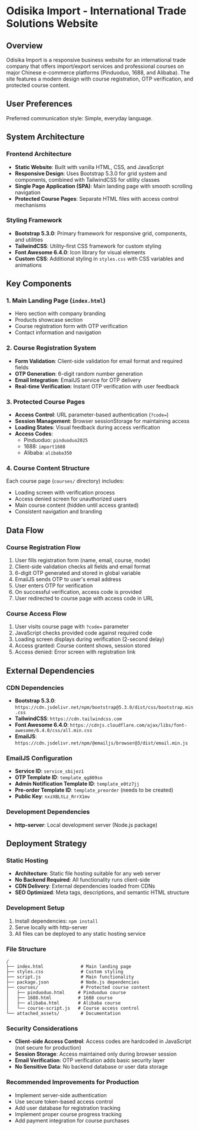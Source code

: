 # Odisika Import - International Trade Solutions Website

## Overview

Odisika Import is a responsive business website for an international trade company that offers import/export services and professional courses on major Chinese e-commerce platforms (Pinduoduo, 1688, and Alibaba). The site features a modern design with course registration, OTP verification, and protected course content.

## User Preferences

Preferred communication style: Simple, everyday language.

## System Architecture

### Frontend Architecture
- **Static Website**: Built with vanilla HTML, CSS, and JavaScript
- **Responsive Design**: Uses Bootstrap 5.3.0 for grid system and components, combined with TailwindCSS for utility classes
- **Single Page Application (SPA)**: Main landing page with smooth scrolling navigation
- **Protected Course Pages**: Separate HTML files with access control mechanisms

### Styling Framework
- **Bootstrap 5.3.0**: Primary framework for responsive grid, components, and utilities
- **TailwindCSS**: Utility-first CSS framework for custom styling
- **Font Awesome 6.4.0**: Icon library for visual elements
- **Custom CSS**: Additional styling in `styles.css` with CSS variables and animations

## Key Components

### 1. Main Landing Page (`index.html`)
- Hero section with company branding
- Products showcase section
- Course registration form with OTP verification
- Contact information and navigation

### 2. Course Registration System
- **Form Validation**: Client-side validation for email format and required fields
- **OTP Generation**: 6-digit random number generation
- **Email Integration**: EmailJS service for OTP delivery
- **Real-time Verification**: Instant OTP verification with user feedback

### 3. Protected Course Pages
- **Access Control**: URL parameter-based authentication (`?code=`)
- **Session Management**: Browser sessionStorage for maintaining access
- **Loading States**: Visual feedback during access verification
- **Access Codes**: 
  - Pinduoduo: `pinduoduo2025`
  - 1688: `import1688` 
  - Alibaba: `alibaba350`

### 4. Course Content Structure
Each course page (`courses/` directory) includes:
- Loading screen with verification process
- Access denied screen for unauthorized users
- Main course content (hidden until access granted)
- Consistent navigation and branding

## Data Flow

### Course Registration Flow
1. User fills registration form (name, email, course, mode)
2. Client-side validation checks all fields and email format
3. 6-digit OTP generated and stored in global variable
4. EmailJS sends OTP to user's email address
5. User enters OTP for verification
6. On successful verification, access code is provided
7. User redirected to course page with access code in URL

### Course Access Flow
1. User visits course page with `?code=` parameter
2. JavaScript checks provided code against required code
3. Loading screen displays during verification (2-second delay)
4. Access granted: Course content shows, session stored
5. Access denied: Error screen with registration link

## External Dependencies

### CDN Dependencies
- **Bootstrap 5.3.0**: `https://cdn.jsdelivr.net/npm/bootstrap@5.3.0/dist/css/bootstrap.min.css`
- **TailwindCSS**: `https://cdn.tailwindcss.com`
- **Font Awesome 6.4.0**: `https://cdnjs.cloudflare.com/ajax/libs/font-awesome/6.4.0/css/all.min.css`
- **EmailJS**: `https://cdn.jsdelivr.net/npm/@emailjs/browser@3/dist/email.min.js`

### EmailJS Configuration
- **Service ID**: `service_sbijez1`
- **OTP Template ID**: `template_qg809so`
- **Admin Notification Template ID**: `template_e0tz7jj`
- **Pre-order Template ID**: `template_preorder` (needs to be created)
- **Public Key**: `nxzXBLtLz_RrrX1mv`

### Development Dependencies
- **http-server**: Local development server (Node.js package)

## Deployment Strategy

### Static Hosting
- **Architecture**: Static file hosting suitable for any web server
- **No Backend Required**: All functionality runs client-side
- **CDN Delivery**: External dependencies loaded from CDNs
- **SEO Optimized**: Meta tags, descriptions, and semantic HTML structure

### Development Setup
1. Install dependencies: `npm install`
2. Serve locally with http-server
3. All files can be deployed to any static hosting service

### File Structure
```
/
├── index.html              # Main landing page
├── styles.css              # Custom styling
├── script.js               # Main functionality
├── package.json            # Node.js dependencies
├── courses/                # Protected course content
│   ├── pinduoduo.html     # Pinduoduo course
│   ├── 1688.html          # 1688 course
│   ├── alibaba.html       # Alibaba course
│   └── course-script.js   # Course access control
└── attached_assets/        # Documentation
```

### Security Considerations
- **Client-side Access Control**: Access codes are hardcoded in JavaScript (not secure for production)
- **Session Storage**: Access maintained only during browser session
- **Email Verification**: OTP verification adds basic security layer
- **No Sensitive Data**: No backend database or user data storage

### Recommended Improvements for Production
- Implement server-side authentication
- Use secure token-based access control
- Add user database for registration tracking
- Implement proper course progress tracking
- Add payment integration for course purchases